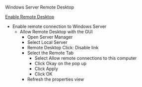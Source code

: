 Windows Server Remote Desktop

[Enable Remote Desktop](https://www.rootusers.com/how-to-enable-remote-desktop-in-windows-server-2019/)

* Enable remote connection to Windows Server
  * Allow Remote Desktop with the GUI
     * Open Server Manager
     * Select Local Server
     * Remote Desktop Click: Disable link
      * Select the Remote Tab
        * Select Allow remote connections to this computer
        * Click Okay on the pop up
        * Click Apply
        * Click OK
     * Refresh the properties view
